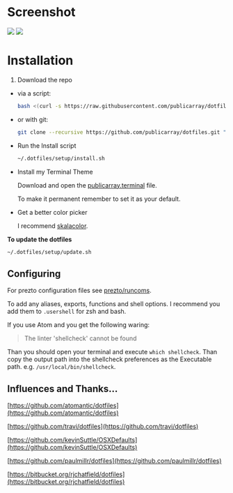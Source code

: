# Screenshot
![](https://cloud.githubusercontent.com/assets/5497998/7611396/a1da25b6-f9c7-11e4-993c-5c17a30f2d40.png) ![](https://cloud.githubusercontent.com/assets/5497998/7610829/54051caa-f9c3-11e4-93df-e0f361d88d60.png)

# Installation
1. Download the repo
  - via a script:

    ```sh
    bash <(curl -s https://raw.githubusercontent.com/publicarray/dotfiles/master/install.sh)
    ```

  - or with git:

    ```sh
    git clone --recursive https://github.com/publicarray/dotfiles.git "${HOME}/.dotfiles"
    ```

- Run the Install script

  ```sh
  ~/.dotfiles/setup/install.sh
  ```

- Install my Terminal Theme

  Download and open the [publicarray.terminal](publicarray.terminal) file.

  To make it permanent remember to set it as your default.

- Get a better color picker

  I recommend [skalacolor](http://bjango.com/mac/skalacolor/).

**To update the dotfiles**

```sh
~/.dotfiles/setup/update.sh
```

## Configuring
For prezto configuration files see [prezto/runcoms](https://github.com/sorin-ionescu/prezto/tree/master/runcoms#configuration-files).

To add any aliases, exports, functions and shell options. I recommend you add them to `.usershell` for zsh and bash.

If you use Atom and you get the following waring:

> The linter 'shellcheck' cannot be found

Than you should open your terminal and execute `which shellcheck`. Than copy the output path into the shellcheck preferences as the Executable path. e.g. `/usr/local/bin/shellcheck`.

## Influences and Thanks...
[https://github.com/atomantic/dotfiles](https://github.com/atomantic/dotfiles)

[https://github.com/travi/dotfiles](https://github.com/travi/dotfiles)

[https://github.com/kevinSuttle/OSXDefaults](https://github.com/kevinSuttle/OSXDefaults)

[https://github.com/paulmillr/dotfiles](https://github.com/paulmillr/dotfiles)

[https://bitbucket.org/rjchatfield/dotfiles](https://bitbucket.org/rjchatfield/dotfiles)
